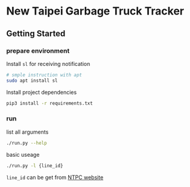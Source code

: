 # New Taipei Garbage Truck Tracker


## Getting Started

### prepare environment

Install `sl` for receiving notification

```sh
# smple instruction with apt
sudo apt install sl
```

Install project dependencies

```sh
pip3 install -r requirements.txt
```


### run

list all arguments

```sh
./run.py --help
```


basic useage

```sh
./run.py -l {line_id}
```

`line_id` can be get from [NTPC website](https://data.ntpc.gov.tw/datasets/EDC3AD26-8AE7-4916-A00B-BC6048D19BF8)
